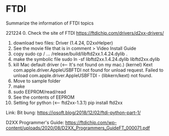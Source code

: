 # FTDI
Summarize the information of FTDI topics

221224
0. Check the site of FTDI   https://ftdichip.com/drivers/d2xx-drivers/
1. download two files: Driver (1.4.24, D2xxHelper)
2. See the movie file that is in comment > Video Install Guide
3. copy
   sudo cp / ... /release/build/libftd2xx.1.4.24.dylib .
4. make the symbolic file
   sudo ln -sf libftd2xx.1.4.24.dylib libftd2xx.dylib
5. kill Mac default driver (<-- It's not found on my mac.)
      (kernel) Kext com.apple.driver.AppleUSBFTDI not found for unload request.
      Failed to unload com.apple.driver.AppleUSBFTDI - (libkern/kext) not found.
6. Move to sample folder
7. make
8. sudo EEPROM/read/read
9. See the contents of EEPROM
10. Setting for python (<-- ftd2xx-1.3.1)
   pip install ftd2xx
   

Link:
Bit bung: https://iosoft.blog/2018/12/02/ftdi-python-part-1/
   
D2XX Programmer's Guide: https://ftdichip.com/wp-content/uploads/2020/08/D2XX_Programmers_GuideFT_000071.pdf
